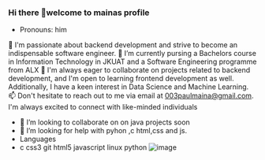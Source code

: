 ### Hi there 👋welcome to mainas profile 
- Pronouns: him

👀 I'm passionate about backend development and strive to become an indispensable software engineer.
🌱 I’m currently pursing a Bachelors course in Information Technology in JKUAT and a Software Engineering programme from ALX
💞️ I'm always eager to collaborate on projects related to backend development, and I'm open to learning frontend development as well. Additionally, I have a keen interest in Data Science and Machine Learning.
📫 Don't hesitate to reach out to me via email at  003paulmaina@gmail.com. I'm always excited to connect with like-minded individuals


- 👯 I’m looking to collaborate on on java projects soon 
- 🤔 I’m looking for help with pyhon ,c html,css and js.
- Languages
-  c css3 git html5 javascript linux python 
![image](https://github.com/mainangaruiya/mainangaruiya/assets/100405059/2e5d0a9e-74fc-43d1-b3fe-9bfdb08dad5c)
